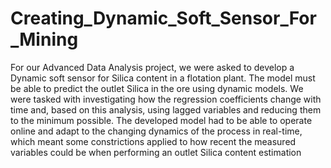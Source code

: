 # Creating_Dynamic_Soft_Sensor_For_Mining
For our Advanced Data Analysis project, we were asked to develop a Dynamic soft sensor
for Silica content in a flotation plant. The model must be able to predict the outlet Silica
in the ore using dynamic models. We were tasked with investigating how the regression
coefficients change with time and, based on this analysis, using lagged variables and
reducing them to the minimum possible. The developed model had to be able to operate
online and adapt to the changing dynamics of the process in real-time, which meant some
constrictions applied to how recent the measured variables could be when performing an
outlet Silica content estimation
